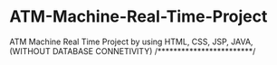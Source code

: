 # ATM-Machine-Real-Time-Project
ATM Machine Real Time Project by using HTML, CSS, JSP, JAVA, 
(WITHOUT DATABASE CONNETIVITY)
/************************/
